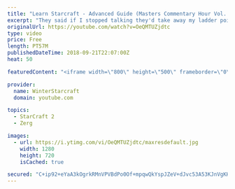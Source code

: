 ```yaml
---
title: "Learn Starcraft - Advanced Guide (Masters Commentary Hour Vol. 1)"
excerpt: "They said if I stopped talking they'd take away my ladder points. Next one I upload will have more terran/toss blame RNGesus."
originalUrl: https://youtube.com/watch?v=OeQMTUZjdtc
type: video
price: Free
length: PT57M
publishedDateTime: 2018-09-21T22:07:00Z
heat: 50

featuredContent: "<iframe width=\"800\" height=\"500\" frameborder=\"0\" src=\"https://www.youtube.com/embed/OeQMTUZjdtc\" allow=\"accelerometer; autoplay; encrypted-media; gyroscope; picture-in-picture\" allowfullscreen></iframe>"

provider:
  name: WinterStarcraft
  domain: youtube.com

topics:
  - StarCraft 2
  - Zerg

images:
  - url: https://i.ytimg.com/vi/OeQMTUZjdtc/maxresdefault.jpg
    width: 1280
    height: 720
    isCached: true

secured: "C+ip92+eYaA3kOgrkRMnVPVBdPo0Of+mpqwQkYspJZeV+dJvc53A53KJnVgKHdhHSpSLHqKXVflZaGCFTsZdj0ovr+GSu/kETnXEseUShsTr+aPH4ZH5BPaAx2krzrMxr+nw32lZHC6sU2c+qmQkcEWRhp9h2HoRnJDkk8GQPK67gUDGkIEyfNTDbT2YNmaGiW/OO3fDD/GFdb8Mxl5pS+eSqeCS6bjgt5iQYnikU0ZFpJJAgj86o34SNoO7PzUCtnTOHvm5Azbg/779P4Qcasf1CFMHp8P6iU4HEh+KZC2eWhsSq2+kjE6U7UIiSbZq5NoJgduGhde2eUJIBA/tcatnldU+SHjG4CM02pe53CbZ2SKRkrGS7HJ9xyadx4viyxOvSWv3Ytpr1nbgMj5vLOXrxLEVVI6Hc7vognn4MXw=;e9GyCPc96T6SzoS7zpvV7Q=="
---
```


